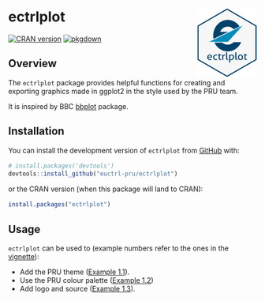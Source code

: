 
<!-- README.md is generated from README.Rmd. Please edit that file -->

# ectrlplot <img src="man/figures/logo.svg" align="right" height="139" />

<!-- badges: start -->

[![CRAN
version](https://www.r-pkg.org/badges/version/ectrlplot)](https://cran.r-project.org/package=ectrlplot)
[![pkgdown](https://github.com/euctrl-pru/ectrlplot/workflows/pkgdown/badge.svg)](https://github.com/euctrl-pru/ectrlplot/actions)
<!-- badges: end -->

## Overview

The `ectrlplot` package provides helpful functions for creating and
exporting graphics made in ggplot2 in the style used by the PRU team.

It is inspired by BBC [bbplot](https://github.com/bbc/bbplot) package.

## Installation

You can install the development version of `ectrlplot` from
[GitHub](https://github.com/euctrl-pru/ectrlplot) with:

``` r
# install.packages('devtools')
devtools::install_github("euctrl-pru/ectrlplot")
```

or the CRAN version (when this package will land to CRAN):

``` r
install.packages("ectrlplot")
```

## Usage

`ectrlplot` can be used to (example numbers refer to the ones in the
[vignette](https://ectrlplot.ansperformance.eu/articles/my-vignette.html "ectrlplot vignette")):

  - Add the PRU theme ([Example
    1.1](https://ectrlplot.ansperformance.eu/articles/my-vignette.html#example-01 "Example 1.1")).
  - Use the PRU colour palette ([Example
    1.2](https://ectrlplot.ansperformance.eu/articles/my-vignette.html#example-02 "Example 1.2"))
  - Add logo and source ([Example
    1.3](https://ectrlplot.ansperformance.eu/articles/my-vignette.html#example-03 "Example 1.3")).
